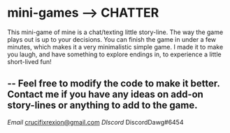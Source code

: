 # mini-games --> CHATTER
This mini-game of mine is a chat/texting little story-line.
The way the game plays out is up to your decisions.
You can finish the game in under a few minutes, which makes it a very minimalistic simple game.
I made it to make you laugh, and have something to explore endings in, to experience a little short-lived fun! 

--
Feel free to modify the code to make it better.
Contact me if you have any ideas on add-on story-lines or anything to add to the game.
--

*Email* crucifixrexion@gmail.com
*DIscord* DiscordDawg#6454
